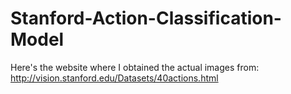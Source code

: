 # Stanford-Action-Classification-Model
Here's the website where I obtained the actual images from: http://vision.stanford.edu/Datasets/40actions.html
